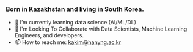 ### Born in Kazakhstan and living in South Korea. 

- 🌱 I’m currently learning data science (AI/ML/DL)
- 👯 I'm Looking To Collaborate with Data Scientists, Machine Learning Engineers, and developers.
- 📫 How to reach me: kakim@hanyng.ac.kr
